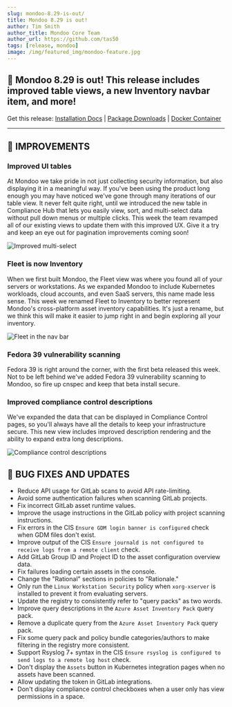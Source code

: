```yaml
---
slug: mondoo-8.29-is-out/
title: Mondoo 8.29 is out!
author: Tim Smith
author_title: Mondoo Core Team
author_url: https://github.com/tas50
tags: [release, mondoo]
image: /img/featured_img/mondoo-feature.jpg
---
```


## 🥳 Mondoo 8.29 is out! This release includes improved table views, a new Inventory navbar item, and more!

Get this release: [Installation Docs](/cnspec/) | [Package Downloads](https://releases.mondoo.com/cnspec/) | [Docker Container](https://hub.docker.com/r/mondoo/cnspec)

---

## 🧹 IMPROVEMENTS

### Improved UI tables

At Mondoo we take pride in not just collecting security information, but also displaying it in a meaningful way. If you've been using the product long enough you may have noticed we've gone through many iterations of our table view. It never felt quite right, until we introduced the new table in Compliance Hub that lets you easily view, sort, and multi-select data without pull down menus or multiple clicks. This week the team revamped all of our existing views to update them with this improved UX. Give it a try and keep an eye out for pagination improvements coming soon!

![Improved multi-select](/img/releases/2023-09-26-mondoo-8.29-is-out/table.png)

### Fleet is now Inventory

When we first built Mondoo, the Fleet view was where you found all of your servers or workstations. As we expanded Mondoo to include Kubernetes workloads, cloud accounts, and even SaaS servers, this name made less sense. This week we renamed Fleet to Inventory to better represent Mondoo's cross-platform asset inventory capabilities. It's just a rename, but we think this will make it easier to jump right in and begin exploring all your inventory.

![Fleet in the nav bar](/img/releases/2023-09-26-mondoo-8.29-is-out/nav.png)

### Fedora 39 vulnerability scanning

Fedora 39 is right around the corner, with the first beta released this week. Not to be left behind we've added Fedora 39 vulnerability scanning to Mondoo, so fire up cnspec and keep that beta install secure.

### Improved compliance control descriptions

We've expanded the data that can be displayed in Compliance Control pages, so you'll always have all the details to keep your infrastructure secure. This new view includes improved description rendering and the ability to expand extra long descriptions.

![Compliance control descriptions](/img/releases/2023-09-26-mondoo-8.29-is-out/controls.png)

## 🐛 BUG FIXES AND UPDATES

- Reduce API usage for GitLab scans to avoid API rate-limiting.
- Avoid some authentication failures when scanning GitLab projects.
- Fix incorrect GitLab asset runtime values.
- Improve the usage instructions in the GitLab policy with project scanning instructions.
- Fix errors in the CIS `Ensure GDM login banner is configured` check when GDM files don't exist.
- Improve output of the CIS `Ensure journald is not configured to receive logs from a remote client` check.
- Add GitLab Group ID and Project ID to the asset configuration overview data.
- Fix failures loading certain assets in the console.
- Change the "Rational" sections in policies to "Rationale."
- Only run the `Linux Workstation Security` policy when `xorg-xserver` is installed to prevent it from evaluating servers.
- Update the registry to consistently refer to "query packs" as two words.
- Improve query descriptions in the `Azure Asset Inventory Pack` query pack.
- Remove a duplicate query from the `Azure Asset Inventory Pack` query pack.
- Fix some query pack and policy bundle categories/authors to make filtering in the registry more consistent.
- Support Rsyslog 7+ syntax in the CIS `Ensure rsyslog is configured to send logs to a remote log host` check.
- Don't display the `Assets` button in Kubernetes integration pages when no assets have been scanned.
- Allow updating the token in GitLab integrations.
- Don't display compliance control checkboxes when a user only has view permissions in a space.
